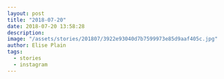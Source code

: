 ```yaml
---
layout: post
title: "2018-07-20"
date: 2018-07-20 13:58:28
description: 
image: "/assets/stories/201807/3922e93040d7b7599973e85d9aaf405c.jpg"
author: Elise Plain
tags: 
  - stories
  - instagram
---
```



<p></p>
